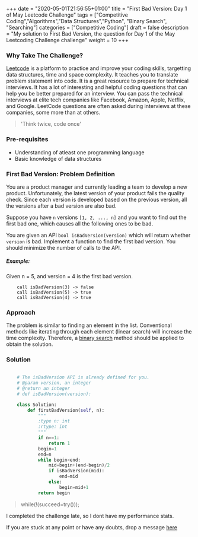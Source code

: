 +++
date = "2020-05-01T21:56:55+01:00"
title = "First Bad Version: Day 1 of May Leetcode Challenge"
tags = ["Competitive Coding","Algorithms","Data Structures","Python", "Binary Search", "Searching"]
categories = ["Competitive Coding"]
draft = false
description = "My solution to First Bad Version, the question for Day 1 of the May Leetcoding Challenge challenge"
weight = 10
+++

### Why Take The Challenge?

[Leetcode](https://leetcode.com/) is a platform to practice and improve your coding skills, targetting data structures, time and space complexity. It teaches you to translate problem statement into code. It is a great resource to prepare for technical interviews. It has a lot of interesting and helpful coding questions that can help you be better prepared for an interview. You can pass the technical interviews at elite tech companies like Facebook, Amazon, Apple, Netflix, and Google. LeetCode questions are often asked during interviews at these companies, some more than at others. 

> 'Think twice, code once'

### Pre-requisites
- Understanding of atleast one programming language
- Basic knowledge of data structures

### First Bad Version: Problem Definition

You are a product manager and currently leading a team to develop a new product. Unfortunately, the latest version of your product fails the quality check. Since each version is developed based on the previous version, all the versions after a bad version are also bad.

Suppose you have `n` versions `[1, 2, ..., n]` and you want to find out the first bad one, which causes all the following ones to be bad.

You are given an API `bool isBadVersion(version)` which will return whether `version` is bad. Implement a function to find the first bad version. You should minimize the number of calls to the API.

##### Example:

Given n = 5, and version = 4 is the first bad version.

        call isBadVersion(3) -> false
        call isBadVersion(5) -> true
        call isBadVersion(4) -> true

### Approach

The problem is similar to finding an element in the list. Conventional methods like iterating through each element (linear search) will increase the time complexity. Therefore, a [binary search](https://www.geeksforgeeks.org/binary-search/) method should be applied to obtain the solution. 

### Solution

``` python
    
    # The isBadVersion API is already defined for you.
    # @param version, an integer
    # @return an integer
    # def isBadVersion(version):

    class Solution:
        def firstBadVersion(self, n):
            """
            :type n: int
            :rtype: int
            """
            if n==1: 
                return 1
            begin=1
            end=n
            while begin<end:
                mid=begin+(end-begin)/2
                if isBadVersion(mid): 
                    end=mid
                else: 
                    begin=mid+1
            return begin


```


> while(!(succeed=try())); 


I completed the challenge late, so I dont have my performance stats.

If you are stuck at any point or have any doubts, drop a message [here](https://www.vrushtimody.me/)